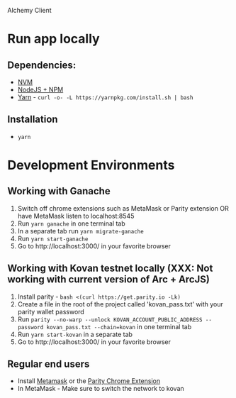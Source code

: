 Alchemy Client

# Run app locally

## Dependencies:
* [NVM](https://github.com/creationix/nvm#installation)
* [NodeJS + NPM](https://github.com/creationix/nvm#usage)
* [Yarn](https://yarnpkg.com/en/) - `curl -o- -L https://yarnpkg.com/install.sh | bash`

## Installation
* `yarn`

# Development Environments

## Working with Ganache
1. Switch off chrome extensions such as MetaMask or Parity extension OR have MetaMask listen to localhost:8545
2. Run `yarn ganache` in one terminal tab
3. In a separate tab run `yarn migrate-ganache`
4. Run `yarn start-ganache`
5. Go to http://localhost:3000/ in your favorite browser

## Working with Kovan testnet locally (XXX: Not working with current version of Arc + ArcJS)
1. Install parity - `bash <(curl https://get.parity.io -Lk)`
2. Create a file in the root of the project called 'kovan_pass.txt' with your parity wallet password
3. Run `parity --no-warp --unlock KOVAN_ACCOUNT_PUBLIC_ADDRESS --password kovan_pass.txt --chain=kovan` in one terminal tab
4. Run `yarn start-kovan` in a separate tab
5. Go to http://localhost:3000/ in your favorite browser

## Regular end users

* Install [Metamask](https://chrome.google.com/webstore/detail/metamask/nkbihfbeogaeaoehlefnkodbefgpgknn?hl=en) or the [Parity Chrome Extension](https://chrome.google.com/webstore/detail/himekenlppkgeaoeddcliojfddemadig)
* In MetaMask - Make sure to switch the network to kovan
